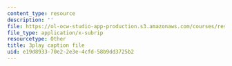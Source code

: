 ```yaml
---
content_type: resource
description: ''
file: https://ol-ocw-studio-app-production.s3.amazonaws.com/courses/res-6-012-introduction-to-probability-spring-2018/e19d893370e22e3e4cfd58b9dd3725b2_mHonq7Gjjqg.srt
file_type: application/x-subrip
resourcetype: Other
title: 3play caption file
uid: e19d8933-70e2-2e3e-4cfd-58b9dd3725b2
---
```

